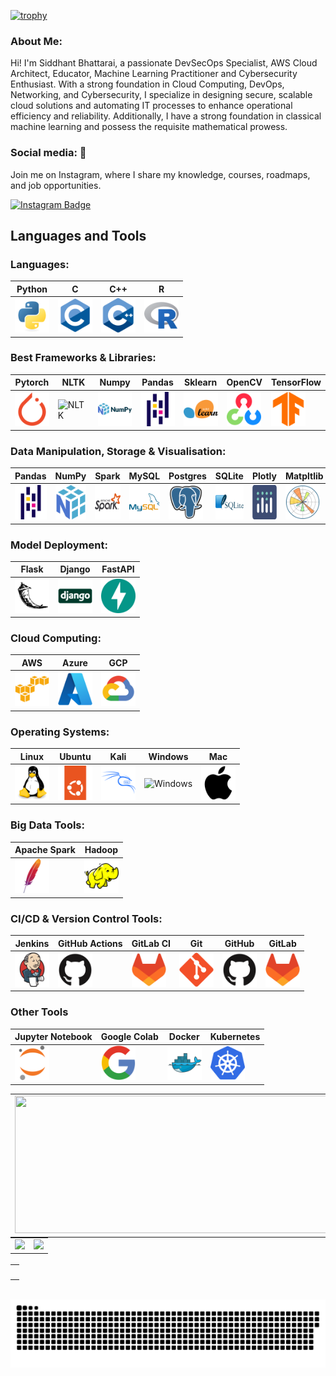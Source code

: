 [![trophy](https://github-profile-trophy.vercel.app/?username=siddhantbhattarai&title=Stars,Followers,Commits,Repositories,MultipleLang,PullRequest&theme=onedark)](https://github.com/ryo-ma/github-profile-trophy)
  
### About Me:    
Hi! I'm Siddhant Bhattarai, a passionate DevSecOps Specialist, AWS Cloud Architect, Educator, Machine Learning Practitioner and Cybersecurity Enthusiast. With a strong foundation in Cloud Computing, DevOps, Networking, and Cybersecurity, I specialize in designing secure, scalable cloud solutions and automating IT processes to enhance operational efficiency and reliability. Additionally, I have a strong foundation in classical machine learning and possess the requisite mathematical prowess.
       
   
### Social media: 📡    
Join me on Instagram, where I share my knowledge, courses, roadmaps, and job opportunities. 

[![Instagram Badge](https://img.shields.io/badge/Instagram-purple?style=for-the-badge&logo=instagram&logoColor=white)](https://www.instagram.com/siddhantacademy101)


## Languages and Tools 
<div>

### Languages:
| Python | C | C++ | R |
|--------|---|-----|---|
| <img src="https://github.com/devicons/devicon/blob/master/icons/python/python-original.svg" title="Python" alt="Python" width="55" height="55"/> | <img src="https://github.com/devicons/devicon/blob/master/icons/c/c-original.svg" title="C" alt="C" width="55" height="55"/> | <img src="https://github.com/devicons/devicon/blob/master/icons/cplusplus/cplusplus-original.svg" title="C++" alt="C++" width="55" height="55"/> | <img src="https://github.com/devicons/devicon/blob/master/icons/r/r-original.svg" title="R" alt="R" width="55" height="55"/> |


### Best Frameworks & Libraries:

| Pytorch | NLTK | Numpy | Pandas | Sklearn | OpenCV |TensorFlow |
|----------|----------|----------|----------|----------|----------|----------|
|  <img src="https://github.com/devicons/devicon/blob/master/icons/pytorch/pytorch-original.svg" title="Pytorch"  alt="Pytorch" width="55" height="55"/>| <img src="https://raw.githubusercontent.com/nltk/nltk.github.com/master/assets/img/nltk-logo.png" title="NLTK" alt="NLTK" width="55" height="55"/> |  <img src="https://github.com/devicons/devicon/blob/master/icons/numpy/numpy-original-wordmark.svg" title="Numpy" alt="Numpy" width="55" height="55"/>|  <img src="https://github.com/devicons/devicon/blob/master/icons/pandas/pandas-original.svg" title="Pandas" alt="Pandas" width="55" height="55"/>|  <img src="https://github.com/devicons/devicon/blob/master/icons/scikitlearn/scikitlearn-original.svg" title="Sklearn" alt="sklearn" width="55" height="55"/>| <img src="https://github.com/devicons/devicon/blob/master/icons/opencv/opencv-original.svg" title="mpl" alt="OpenCv" width="55" height="55"/>|<img src="https://github.com/devicons/devicon/blob/master/icons/tensorflow/tensorflow-original.svg" title="TensorFlow" alt="TensorFlow" width="55" height="55"/> |



### Data Manipulation, Storage & Visualisation:

| Pandas | NumPy | Spark | MySQL | Postgres | SQLite | Plotly | Matpltlib | Seaborn | 
|----------|----------|----------|----------|----------|----------|----------|----------|----------|
| <img src="https://github.com/devicons/devicon/blob/master/icons/pandas/pandas-original.svg" title="Pandas" alt="Pandas" width="55" height="55"/> | <img src="https://github.com/devicons/devicon/blob/master/icons/numpy/numpy-original.svg" title="NumPy" alt="NumPy" width="55" height="55"/> | <img src="https://github.com/devicons/devicon/blob/master/icons/apachespark/apachespark-original-wordmark.svg" title="Spark" alt="Spark" width="55" height="55"/>|<img src="https://github.com/devicons/devicon/blob/master/icons/mysql/mysql-original-wordmark.svg" title="MySQL" alt="MySQL" width="55" height="55"/>|<img src="https://github.com/devicons/devicon/blob/master/icons/postgresql/postgresql-original.svg" title="pg" alt="pg" width="55" height="55"/>|<img src="https://github.com/devicons/devicon/blob/master/icons/sqlite/sqlite-original-wordmark.svg" title="SQLite" alt="SQLite" width="55" height="55"/>|<img src="https://github.com/devicons/devicon/blob/master/icons/plotly/plotly-original.svg" title="plotly" alt="pltly" width="55" height="55"/> | <img src="https://github.com/devicons/devicon/blob/master/icons/matplotlib/matplotlib-original.svg" title="plotly" alt="pltly" width="55" height="55"/> | <img src="https://github.com/devicons/devicon/blob/master/icons/seaborn/seaborn-original.svg" title="Seaborn" alt="Seaborn" width="55" height="55"/> |

### Model Deployment:

| Flask | Django | FastAPI |
|-------|--------|---------|
| <img src="https://github.com/devicons/devicon/blob/master/icons/flask/flask-original.svg" title="Flask" alt="Flask" width="55" height="55"/> | <img src="https://github.com/devicons/devicon/blob/master/icons/django/django-original.svg" title="Django" alt="Django" width="55" height="55"/> | <img src="https://github.com/devicons/devicon/blob/master/icons/fastapi/fastapi-original.svg" title="FastAPI" alt="FastAPI" width="55" height="55"/> |

### Cloud Computing:

| AWS | Azure | GCP |
|-----|-------|-----|
| <img src="https://github.com/devicons/devicon/blob/master/icons/amazonwebservices/amazonwebservices-original.svg" title="AWS" alt="AWS" width="55" height="55"/> | <img src="https://github.com/devicons/devicon/blob/master/icons/azure/azure-original.svg" title="Azure" alt="Azure" width="55" height="55"/> | <img src="https://github.com/devicons/devicon/blob/master/icons/googlecloud/googlecloud-original.svg" title="GCP" alt="GCP" width="55" height="55"/> |


### Operating Systems:

| Linux | Ubuntu | Kali | Windows | Mac |
|-------|--------|------|---------|-----|
| <img src="https://github.com/devicons/devicon/blob/master/icons/linux/linux-original.svg" title="Linux" alt="Linux" width="55" height="55"/> | <img src="https://github.com/devicons/devicon/blob/master/icons/ubuntu/ubuntu-original.svg" title="Ubuntu" alt="Ubuntu" width="55" height="55"/> | <img src="https://github.com/canaleal/devicon/blob/new-icon-kali-linux/icons/kalilinux/kalilinux-original-wordmark.svg" title="Kali" alt="Kali" width="55" height="55"/> | <img src="https://github.com/devicons/devicon/blob/master/icons/windows/windows-original.svg" title="Windows" alt="Windows" width="55" height="55"/> | <img src="https://github.com/devicons/devicon/blob/master/icons/apple/apple-original.svg" title="Mac" alt="Mac" width="55" height="55"/> |

### Big Data Tools:

| Apache Spark | Hadoop |
|--------------|--------|
| <img src="https://github.com/devicons/devicon/blob/master/icons/apache/apache-original.svg" title="Apache Spark" alt="Apache Spark" width="55" height="55"/> | <img src="https://github.com/devicons/devicon/blob/master/icons/hadoop/hadoop-original.svg" title="Hadoop" alt="Hadoop" width="55" height="55"/> |

### CI/CD & Version Control Tools:

| Jenkins | GitHub Actions | GitLab CI | Git | GitHub | GitLab |
|---------|----------------|-----------|-----|--------|--------|
| <img src="https://github.com/devicons/devicon/blob/master/icons/jenkins/jenkins-original.svg" title="Jenkins" alt="Jenkins" width="55" height="55"/> | <img src="https://github.com/devicons/devicon/blob/master/icons/github/github-original.svg" title="GitHub Actions" alt="GitHub Actions" width="55" height="55"/> | <img src="https://github.com/devicons/devicon/blob/master/icons/gitlab/gitlab-original.svg" title="GitLab CI" alt="GitLab CI" width="55" height="55"/> | <img src="https://github.com/devicons/devicon/blob/master/icons/git/git-original.svg" title="Git" alt="Git" width="55" height="55"/> | <img src="https://github.com/devicons/devicon/blob/master/icons/github/github-original.svg" title="GitHub" alt="GitHub" width="55" height="55"/> | <img src="https://github.com/devicons/devicon/blob/master/icons/gitlab/gitlab-original.svg" title="GitLab" alt="GitLab" width="55" height="55"/> |

### Other Tools

| Jupyter Notebook | Google Colab | Docker | Kubernetes |
|------------------|--------------|--------|------------|
| <img src="https://github.com/devicons/devicon/blob/master/icons/jupyter/jupyter-original.svg" title="Jupyter Notebook" alt="Jupyter Notebook" width="55" height="55"/> | <img src="https://github.com/devicons/devicon/blob/master/icons/google/google-original.svg" title="Google Colab" alt="Google Colab" width="55" height="55"/> | <img src="https://github.com/devicons/devicon/blob/master/icons/docker/docker-original.svg" title="Docker" alt="Docker" width="55" height="55"/> | <img src="https://github.com/devicons/devicon/blob/master/icons/kubernetes/kubernetes-plain.svg" title="Kubernetes" alt="Kubernetes" width="55" height="55"/> |
  
<table style="margin: auto;">
    <tr>
        <td align="center">
            <img width="800" height="220" src="https://streak-stats.demolab.com?user=siddhantbhattarai&theme=highcontrast&hide_border=true&border_radius=5&card_width=800">
        </td>
    </tr>
</table>

<div style="text-align: center;">
    <table style="margin: auto;">
        <tr>
            <td>
                <img src="https://github-readme-stats.vercel.app/api?username=siddhantbhattarai&count_private=true&show_icons=true&theme=tokyonight"/>
            </td>
            <td>
                <img src="https://github-readme-stats.vercel.app/api/top-langs/?username=siddhantbhattarai&langs_count=10&layout=compact&hide=php,scss,css,html,batchfile,gherkin,freemarker,xslt,tsql,ruby"/>
            </td>
        </tr>
    </table>
</div>

<br>

<table style="margin: auto; text-align: center;">
    <tr>
        <td>
            <img src="https://komarev.com/ghpvc/?username=siddhantbhattarai&style=for-the-badge&color=orange" alt=""/>
        </td>
    </tr>
</table>

<br>

<p align="center">
 <img width="1000" src="assets/github-snake.svg" alt="snake"/>
</p>


